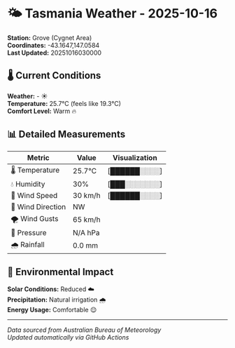 # 🌤️ Tasmania Weather - 2025-10-16

**Station:** Grove (Cygnet Area)  
**Coordinates:** -43.1647,147.0584  
**Last Updated:** 20251016030000

## 🌡️ Current Conditions

**Weather:** - ☀️  
**Temperature:** 25.7°C (feels like 19.3°C)  
**Comfort Level:** Warm 🔥

## 📊 Detailed Measurements

| Metric | Value | Visualization |
|--------|-------|---------------|
| 🌡️ Temperature | 25.7°C | [██████░░░░] |
| 💧 Humidity | 30% | [███░░░░░░░] |
| 💨 Wind Speed | 30 km/h | [██████░░░░] |
| 🧭 Wind Direction | NW | |
| 🌪️ Wind Gusts | 65 km/h | |
| 🔽 Pressure | N/A hPa | |
| 🌧️ Rainfall | 0.0 mm | |

## 🌱 Environmental Impact

**Solar Conditions:** Reduced ☁️  
**Precipitation:** Natural irrigation 🌧️  
**Energy Usage:** Comfortable 😌

---
*Data sourced from Australian Bureau of Meteorology*  
*Updated automatically via GitHub Actions*

